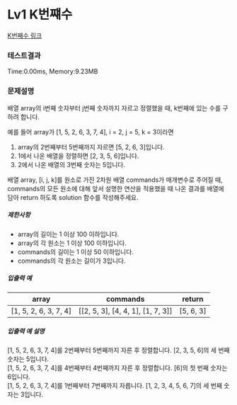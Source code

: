 # Lv1 K번쨰수
 [K번째수 링크]("https://school.programmers.co.kr/learn/courses/30/lessons/42748")

### 테스트결과
 Time:0.00ms, Memory:9.23MB


### 문제설명
<p>배열 array의 i번째 숫자부터 j번째 숫자까지 자르고 정렬했을 때, k번째에 있는 수를 구하려 합니다.</p>

<p>예를 들어 array가 [1, 5, 2, 6, 3, 7, 4], i = 2, j = 5, k = 3이라면</p>

<ol>
    <li>array의 2번째부터 5번째까지 자르면 [5, 2, 6, 3]입니다.</li>
    <li>1에서 나온 배열을 정렬하면 [2, 3, 5, 6]입니다.</li>
    <li>2에서 나온 배열의 3번째 숫자는 5입니다.</li>
</ol>

<p>배열 array, [i, j, k]를 원소로 가진 2차원 배열 commands가 매개변수로 주어질 때, commands의 모든 원소에 대해 앞서 설명한 연산을 적용했을 때 나온 결과를 배열에 담아 return 하도록 solution 함수를 작성해주세요.</p>

<h5>제한사항</h5>

<ul>
    <li>array의 길이는 1 이상 100 이하입니다.</li>
    <li>array의 각 원소는 1 이상 100 이하입니다.</li>
    <li>commands의 길이는 1 이상 50 이하입니다.</li>
    <li>commands의 각 원소는 길이가 3입니다.</li>
</ul>

<h5>입출력 예</h5>
<table class="table">
<thead><tr>
    <th>array</th>
    <th>commands</th>
    <th>return</th>
</tr>
</thead>
<tbody><tr>
    <td>[1, 5, 2, 6, 3, 7, 4]</td>
    <td>[[2, 5, 3], [4, 4, 1], [1, 7, 3]]</td>
    <td>[5, 6, 3]</td>
</tr>
</tbody>
</table>
<h5>입출력 예 설명</h5>

<p>[1, 5, 2, 6, 3, 7, 4]를 2번째부터 5번째까지 자른 후 정렬합니다. [2, 3, 5, 6]의 세 번째 숫자는 5입니다.<br>
[1, 5, 2, 6, 3, 7, 4]를 4번째부터 4번째까지 자른 후 정렬합니다. [6]의 첫 번째 숫자는 6입니다.<br>
[1, 5, 2, 6, 3, 7, 4]를 1번째부터 7번째까지 자릅니다. [1, 2, 3, 4, 5, 6, 7]의 세 번째 숫자는 3입니다.</p>
